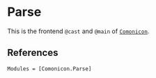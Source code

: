 # Parse

This is the frontend `@cast` and `@main` of [`Comonicon`](@ref).

## References

```@autodocs
Modules = [Comonicon.Parse]
```

